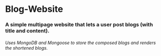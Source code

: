 # Blog-Website

### A simple multipage website that lets a user post blogs (with title and content). 

###### Uses MongoDB and Mongoose to store the composed blogs and renders the shortened blogs.
